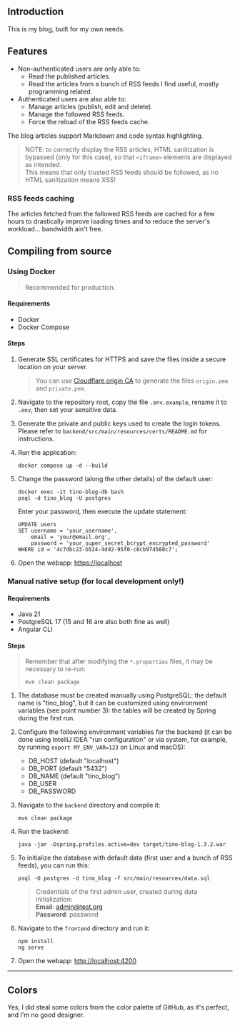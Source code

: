 ## Introduction

This is my blog, built for my own needs.

## Features

- Non-authenticated users are only able to:
  - Read the published articles.
  - Read the articles from a bunch of RSS feeds I find useful, mostly programming related.
- Authenticated users are also able to:
  - Manage articles (publish, edit and delete).
  - Manage the followed RSS feeds.
  - Force the reload of the RSS feeds cache.

The blog articles support Markdown and code syntax highlighting.

> NOTE: to correctly display the RSS articles, HTML sanitization is bypassed (only for this case), so that `<iframe>`
> elements are displayed as intended.  
> This means that only trusted RSS feeds should be followed, as no HTML sanitization means XSS!

### RSS feeds caching

The articles fetched from the followed RSS feeds are cached for a few hours to drastically improve loading times and to
reduce the server's workload... bandwidth ain't free.

## Compiling from source

### Using Docker

> Recommended for production.

#### Requirements

- Docker
- Docker Compose

#### Steps

1. Generate SSL certificates for HTTPS and save the files inside a secure location on your server.

   > You can use [Cloudflare origin CA](https://developers.cloudflare.com/ssl/origin-configuration/origin-ca/)
   > to generate the files `origin.pem` and `private.pem`.

2. Navigate to the repository root, copy the file `.env.example`, rename it to `.env`, then set your sensitive data.
3. Generate the private and public keys used to create the login tokens. Please refer
   to `backend/src/main/resources/certs/README.md` for instructions.
4. Run the application:

   ```shell
   docker compose up -d --build
   ```

5. Change the password (along the other details) of the default user:

   ```shell
   docker exec -it tino-blog-db bash
   psql -d tino_blog -U postgres
   ```

   Enter your password, then execute the update statement:

   ```postgresql
   UPDATE users
   SET username = 'your_username',
       email = 'your@email.org',
       password = 'your_super_secret_bcrypt_encrypted_password'
   WHERE id = '4c7dbc23-b524-4dd2-95f0-c0cb974588c7';
   ```

6. Open the webapp: <https://localhost>

### Manual native setup (for local development only!)

#### Requirements

- Java 21
- PostgreSQL 17 (15 and 16 are also both fine as well)
- Angular CLI

#### Steps

> Remember that after modifying the `*.properties` files, it may be necessary to re-run:
>
> ```shell
> mvn clean package
> ```

1. The database must be created manually using PostgreSQL: the default name is "tino_blog", but it can be customized
   using environment variables (see point number 3): the tables will be created by Spring during the first run.

2. Configure the following environment variables for the backend (it can be done using IntelliJ IDEA "run configuration"
   or via system, for example, by running `export MY_ENV_VAR=123` on Linux and macOS):

    - DB_HOST (default "localhost")
    - DB_PORT (default "5432")
    - DB_NAME (default "tino_blog")
    - DB_USER
    - DB_PASSWORD

3. Navigate to the `backend` directory and compile it:

   ```shell
   mvn clean package
   ```

4. Run the backend:

   ```shell
   java -jar -Dspring.profiles.active=dev target/tino-blog-1.3.2.war
   ```

5. To initialize the database with default data (first user and a bunch of RSS feeds), you can run this:

   ```postgres
   psql -U postgres -d tino_blog -f src/main/resources/data.sql
   ```

   > Credentials of the first admin user, created during data initialization:  
   > **Email**: <admin@test.org>  
   > **Password**: password

6. Navigate to the `frontend` directory and run it:

   ```shell
   npm install
   ng serve
   ```

7. Open the webapp: <http://localhost:4200>

---

## Colors

Yes, I did steal some colors from the color palette of GitHub, as it's perfect, and I'm no good designer.
